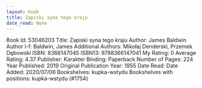 ```yaml
---
layout: book
title: Zapiski syna tego kraju
date_read: None
---
```


Book Id: 53046203
Title: Zapiski syna tego kraju
Author: James Baldwin
Author l-f: Baldwin, James
Additional Authors: Mikołaj Denderski, Przemek Dębowski
ISBN: 8366147045
ISBN13: 9788366147041
My Rating: 0
Average Rating: 4.37
Publisher: Karakter
Binding: Paperback
Number of Pages: 224
Year Published: 2019
Original Publication Year: 1955
Date Read: 
Date Added: 2020/07/06
Bookshelves: kupka-wstydu
Bookshelves with positions: kupka-wstydu (#1754)

